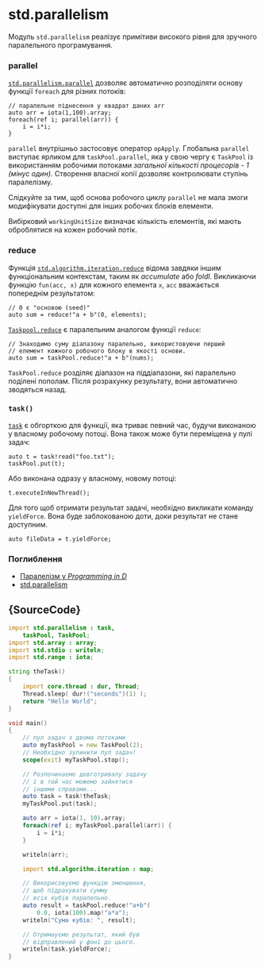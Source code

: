 # std.parallelism

Модуль `std.parallelism` реалізує примітиви високого рівня для
зручного паралельного програмування.

### parallel

[`std.parallelism.parallel`](http://dlang.org/phobos/std_parallelism.html#.parallel) 
дозволяє автоматично розподіляти основу функції `foreach` для різних
потоків:

    // паралельне піднесення у квадрат даних arr
    auto arr = iota(1,100).array;
    foreach(ref i; parallel(arr)) {
        i = i*i;
    }

`parallel` внутрішньо застосовує оператор `opApply`. Глобальна
`parallel` виступає ярликом для `taskPool.parallel`, яка у свою чергу
є `TaskPool` із використанням робочими потоками *загальної кількості
процесорів - 1 (мінус один)*. Створення власної копії дозволяє
контролювати ступінь паралелізму.

Слідкуйте за тим, щоб основа робочого циклу `parallel` не мала змоги
модифікувати доступні для інших робочих блоків елементи.

Вибірковий `workingUnitSize` визначає кількість елементів, які мають
оброблятися на кожен робочий потік.

### reduce

Функція [`std.algorithm.iteration.reduce`](http://dlang.org/phobos/std_algorithm_iteration.html#reduce)
відома завдяки іншим функціональним контекстам, таким як *accumulate*
або *foldl*. Викликаючи функцію `fun(acc, x)` для кожного елемента `x`,
`acc` вважається попереднім результатом:

    // 0 є "основою (seed)"
    auto sum = reduce!"a + b"(0, elements);

[`Taskpool.reduce`](http://dlang.org/phobos/std_parallelism.html#.TaskPool.reduce)
є паралельним аналогом функції `reduce`:

    // Знаходимо суму діапазону паралельно, використовуючи перший
    // елемент кожного робочого блоку в якості основи.
    auto sum = taskPool.reduce!"a + b"(nums);

`TaskPool.reduce` розділяє діапазон на піддіапазони, які паралельно
поділені пополам. Після розрахунку результату, вони автоматично
зводяться назад.

### `task()`

[`task`](http://dlang.org/phobos/std_parallelism.html#.task) 
є обгорткою для функції, яка триває певний час, будучи виконаною
у власному робочому потоці. Вона також може бути переміщена у
пулі задач:

    auto t = task!read("foo.txt");
    taskPool.put(t);

Або виконана одразу у власному, новому потоці:

    t.executeInNewThread();

Для того щоб отримати результат задачі, необхідно викликати команду
`yieldForce`. Вона буде заблокованою доти, доки результат не стане доступним. 

    auto fileData = t.yieldForce;

### Поглиблення

- [Паралелізм у _Programming in D_](http://ddili.org/ders/d.en/parallelism.html)
- [std.parallelism](http://dlang.org/phobos/std_parallelism.html)

## {SourceCode}

```d
import std.parallelism : task,
    taskPool, TaskPool;
import std.array : array;
import std.stdio : writeln;
import std.range : iota;

string theTask()
{
    import core.thread : dur, Thread;
    Thread.sleep( dur!("seconds")(1) );
    return "Hello World";
}

void main()
{
    // пул задач з двома потоками
    auto myTaskPool = new TaskPool(2);
    // Необхідно зупинити пул задач!
    scope(exit) myTaskPool.stop();

    // Розпочинаємо довготривалу задачу
    // і в той час можемо зайнятися
    // іншими справами...
    auto task = task!theTask;
    myTaskPool.put(task);

    auto arr = iota(1, 10).array;
    foreach(ref i; myTaskPool.parallel(arr)) {
        i = i*i;
    }

    writeln(arr);

    import std.algorithm.iteration : map;

    // Викорисовуємо функцію зменшення,
    // щоб підрахувати сумму
    // всіх кубів паралельно.
    auto result = taskPool.reduce!"a+b"(
        0.0, iota(100).map!"a*a");
    writeln("Сума кубів: ", result);

    // Отримауємо результат, який був 
    // відправлений у фоні до цього.
    writeln(task.yieldForce);
}
```
